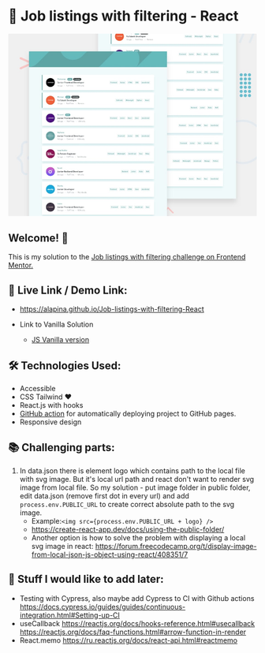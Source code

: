 # 🚚 Job listings with filtering - React

![Design preview for the Job Listings coding challenge](./design/desktop-preview.jpg)

## Welcome! 👋

This is my solution to the [Job listings with filtering challenge on Frontend Mentor.](https://www.frontendmentor.io/challenges/job-listings-with-filtering-ivstIPCt)

## 🔗 Live Link / Demo Link:

- https://alapina.github.io/Job-listings-with-filtering-React

- Link to Vanilla Solution
  - [JS Vanilla version](https://github.com/ALapina/Job-listings-with-filtering-JavaScript)

## 🛠 Technologies Used:

- Accessible
- CSS Tailwind ❤️
- React.js with hooks
- [GitHub action](https://github.com/JamesIves/github-pages-deploy-action) for automatically deploying project to GitHub pages.
- Responsive design

## 📚 Challenging parts:

1. In data.json there is element logo which contains path to the local file with svg image. But it's local url path and react don't want to render svg image from local file. So my solution - put image folder in public folder, edit data.json (remove first dot in every url) and add `process.env.PUBLIC_URL` to create correct absolute path to the svg image.
   - Example:`<img src={process.env.PUBLIC_URL + logo} />`
   - https://create-react-app.dev/docs/using-the-public-folder/
   - Another option is how to solve the problem with displaying a local svg image in react: https://forum.freecodecamp.org/t/display-image-from-local-json-js-object-using-react/408351/7

## 🐢 Stuff I would like to add later:

- Testing with Cypress, also maybe add Cypress to CI with Github actions https://docs.cypress.io/guides/guides/continuous-integration.html#Setting-up-CI
- useCallback https://reactjs.org/docs/hooks-reference.html#usecallback https://reactjs.org/docs/faq-functions.html#arrow-function-in-render
- React.memo https://ru.reactjs.org/docs/react-api.html#reactmemo
